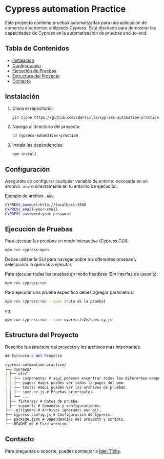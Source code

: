 # Cypress automation Practice

Este proyecto contiene pruebas automatizadas para una aplicación de comercio electrónico utilizando Cypress. Está diseñado para demostrar las capacidades de Cypress en la automatización de pruebas end-to-end.


## Tabla de Contenidos

- [Instalación](#instalación)
- [Configuración](#configuración)
- [Ejecución de Pruebas](#ejecución-de-pruebas)
- [Estructura del Proyecto](#estructura-del-proyecto)
- [Contacto](#contacto)

## Instalación

1. Clona el repositorio:
    ```sh
    git clone https://github.com/IdenTiclla/cypress-automation-practice.git
    ```

2. Navega al directorio del proyecto:
    ```sh
    cd cypress-automation-practice
    ```

3. Instala las dependencias:
    ```sh
    npm install
    ```


## Configuración

Asegúrate de configurar cualquier variable de entorno necesaria en un archivo `.env` o directamente en tu entorno de ejecución.

Ejemplo de archivo `.env`:
```sh
CYPRESS_baseUrl=http://localhost:3000
CYPRESS_email=your-email
CYPRESS_password=your-password
```

## Ejecución de Pruebas

Para ejecutar las pruebas en modo interactivo (Cypress GUI):
```sh
npm run cypress:open
```
Debes utilizar la GUI para navegar sobre tus diferentes pruebas y seleccionar la que vas a ejecutar.

Para ejecutar todas las pruebas en modo headless (Sin interfaz de usuario):
```sh
npm run cypress:run 
```

Para ejecutar una prueba especifica debes agregar parametros:
```sh
npm run cypress:run --spec (ruta de la prueba)
```
eg:
```sh
npm run cypress:run --spec cypress/e2e/spec.cy.js
```



## Estructura del Proyecto
Describe la estructura del proyecto y los archivos más importantes.

```markdown
## Estructura del Proyecto

cypress-automation-practice/
├── cypress/
│ ├── e2e/
| | ├── components/ # aqui podemos encontrar todos los diferentes componentes que fueron reutilizados.
| | ├── pages/ #aqui puedes ver todas la pages del pom.
| | ├── tests/ #aqui puedes ver los archivos de pruebas. 
│ │ ├── spec.cy.js # Pruebas principales.
│ │ └── ...
│ ├── fixtures/ # Datos de prueba.
│ ├── support/ # Comandos y configuraciones.
├── .gitignore # Archivos ignorados por git.
├── cypress.config.js # Configuración de Cypress.
├── package.json # Dependencias del proyecto y scripts.
└── README.md # Este archivo.
```

## Contacto

Para preguntas o soporte, puedes contactar a [Iden Ticlla](mailto:iden.ticlla@gmail.com).
